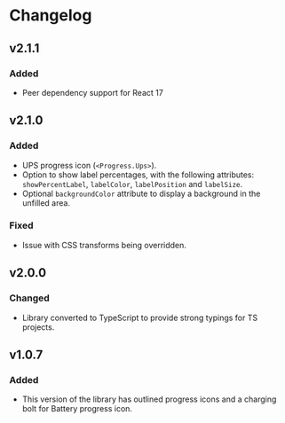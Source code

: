 # Changelog

## v2.1.1

### Added 
-   Peer dependency support for React 17

## v2.1.0

### Added 
-   UPS progress icon (`<Progress.Ups>`).
-   Option to show label percentages, with the following attributes: `showPercentLabel`, `labelColor`, `labelPosition` and `labelSize`.
-   Optional `backgroundColor` attribute to display a background in the unfilled area.

### Fixed
-   Issue with CSS transforms being overridden.

## v2.0.0

### Changed

-   Library converted to TypeScript to provide strong typings for TS projects.

## v1.0.7

### Added 

-    This version of the library has outlined progress icons and a charging bolt for Battery progress icon.
